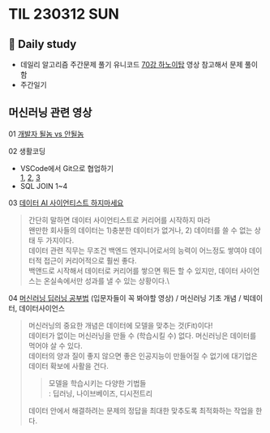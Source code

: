# TIL 230312 SUN

## 🧸 Daily study

- 데일리 알고리즘 주간문제 풀기
  유니코드 [70강 하노이탑](https://www.youtube.com/watch?v=qbqz8fORtJk&list=PLBXuLgInP-5n2fvfXHU9mHVuWBgAKpHNi&index=71) 영상 참고해서 문제 풀이함
- 주간일기

## 머신러닝 관련 영상

01 [개발자 될놈 vs 안될놈](https://www.youtube.com/watch?v=0h1FvNqHeio&t=1s)

02 생활코딩

- VSCode에서 Git으로 협업하기\
  [1](https://www.youtube.com/watch?v=vI8FFvQge2w),
  [2](https://www.youtube.com/watch?v=m1Q9dXuD-O0),
  [3](https://www.youtube.com/watch?v=srN5UchM26A)
- SQL JOIN 1~4

03 [데이터 AI 사이언티스트 하지마세요](https://www.youtube.com/watch?v=8mjeJpHtLVQ)

> 간단히 말하면 데이터 사이언티스트로 커리어를 시작하지 마라\
> 왠만한 회사들의 데이터는 1)충분한 데이터가 없거나, 2) 데이터를 쓸 수 없는 상태 두 가지이다.\
> 데이터 관련 직무는 무조건 백엔드 엔지니어로서의 능력이 어느정도 쌓여야 데이터적 접근이 커리어적으로 훨씬 좋다.\
> 백앤드로 시작해서 데이터로 커리어를 쌓으면 뭐든 할 수 있지만, 데이터 사이언스는 온실속에서만 성과를 낼 수 있는 상황이다.\

04 [머신러닝 딥러닝 공부법](https://www.youtube.com/watch?v=uTjHfUlKJyU) (입문자들이 꼭 봐야할 영상) / 머신러닝 기초 개념 / 빅데이터, 데이터사이언스

> 머신러닝의 중요한 개념은 데이터에 모델을 맞추는 것(Fit)이다!\
> 데이터가 없이는 머신러닝을 만들 수 (학습시킬 수) 없다. 머신러닝은 데이터를 먹어야 살 수 있다.\
> 데이터의 양과 질이 좋지 않으면 좋은 인공지능이 만들어질 수 없기에 대기업은 데이터 확보에 사활을 건다.
>
> > 모델을 학습시키는 다양한 기법들\
> > : 딥러닝, 나이브베이즈, 디시전트리
>
> 데이터 안에서 해결하려는 문제의 정답을 최대한 맞추도록 최적화하는 작업을 한다.
